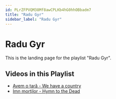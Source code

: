 ```yaml
---
id: PLrZFPVQM38Mf8awCPLKb4hG0hhOBbadm7
title: "Radu Gyr"
sidebar_label: "Radu Gyr"
---
```


# Radu Gyr

This is the landing page for the playlist "Radu Gyr".

## Videos in this Playlist

- [Avem o țară - We have a country](/agape/radu-gyr/Ksrb19ofurk)
- [Imn morţilor - Hymn to the Dead](/agape/radu-gyr/5gkzpVQsV3E)

